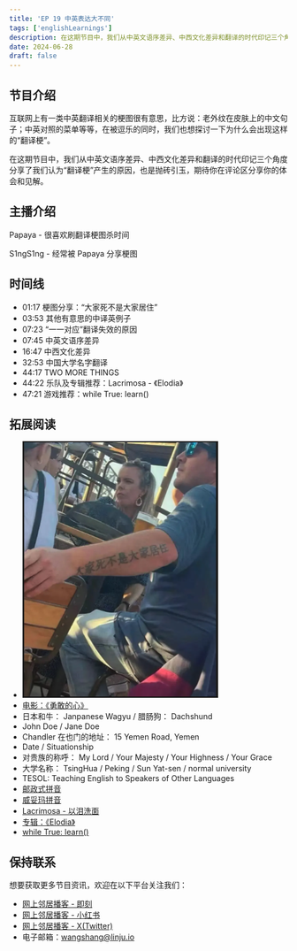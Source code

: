 ```yaml
---
title: 'EP 19 中英表达大不同'
tags: ['englishLearnings']
description: 在这期节目中，我们从中英文语序差异、中西文化差异和翻译的时代印记三个角度分享了我们认为“翻译梗”产生的原因，也是抛砖引玉，期待你在评论区分享你的体会和见解。
date: 2024-06-28
draft: false
---
```


## 节目介绍

互联网上有一类中英翻译相关的梗图很有意思，比方说：老外纹在皮肤上的中文句子；中英对照的菜单等等，在被逗乐的同时，我们也想探讨一下为什么会出现这样的“翻译梗”。

在这期节目中，我们从中英文语序差异、中西文化差异和翻译的时代印记三个角度分享了我们认为“翻译梗”产生的原因，也是抛砖引玉，期待你在评论区分享你的体会和见解。

## 主播介绍

Papaya - 很喜欢刷翻译梗图杀时间

S1ngS1ng - 经常被 Papaya 分享梗图

## 时间线

- 01:17 梗图分享：“大家死不是大家居住”
- 03:53 其他有意思的中译英例子
- 07:23 “一一对应”翻译失效的原因
- 07:45 中英文语序差异
- 16:47 中西文化差异
- 32:53 中国大学名字翻译
- 44:17 TWO MORE THINGS
- 44:22 乐队及专辑推荐：Lacrimosa - 《Elodia》
- 47:21 游戏推荐：while True: learn()

## 拓展阅读

- ![大家死不是大家居住梗图](https://raw.githubusercontent.com/PapayaHUANG/images/main/img/%E6%88%AA%E5%B1%8F2024-06-20%2010.35.14.png)
- [电影：《勇敢的心》](https://movie.douban.com/subject/1294639/)
- 日本和牛： Janpanese Wagyu / 腊肠狗： Dachshund
- John Doe / Jane Doe
- Chandler 在也门的地址： 15 Yemen Road, Yemen
- Date / Situationship
- 对贵族的称呼： My Lord / Your Majesty / Your Highness / Your Grace
- 大学名称： TsingHua / Peking / Sun Yat-sen / normal university
- TESOL: Teaching English to Speakers of Other Languages
- [邮政式拼音](https://zh.wikipedia.org/wiki/%E9%83%B5%E6%94%BF%E5%BC%8F%E6%8B%BC%E9%9F%B3)
- [威妥玛拼音](https://zh.wikipedia.org/wiki/%E5%A8%81%E5%A6%A5%E7%91%AA%E6%8B%BC%E9%9F%B3)
- [Lacrimosa - 以泪洗面](https://m.douban.com/subject/35847129)
- [专辑：《Elodia》](https://music.douban.com/subject/3103195/)
- [while True: learn()](https://store.steampowered.com/app/619150/while_True_learn/?l=schinese&curator_clanid=29519836)

## 保持联系

想要获取更多节目资讯，欢迎在以下平台关注我们：

- [网上邻居播客 - 即刻](https://m.okjike.com/users/c751f4fb-d31d-44cf-aef9-f6b55dec4cd5?source=user_card&s=eyJ1IjoiNjUyMzg3NmQwZWQ3ZTc2NjQ5ODMwNWE4IiwiZCI6MX0%3D)
- [网上邻居播客 - 小红书](https://www.xiaohongshu.com/user/profile/64c2024f00000000140396e6?xhsshare=WeixinSession&appuid=64c2024f00000000140396e6&apptime=1697005943)
- [网上邻居播客 - X(Twitter)](https://twitter.com/wslj_podcast)
- 电子邮箱：wangshang@linju.io
